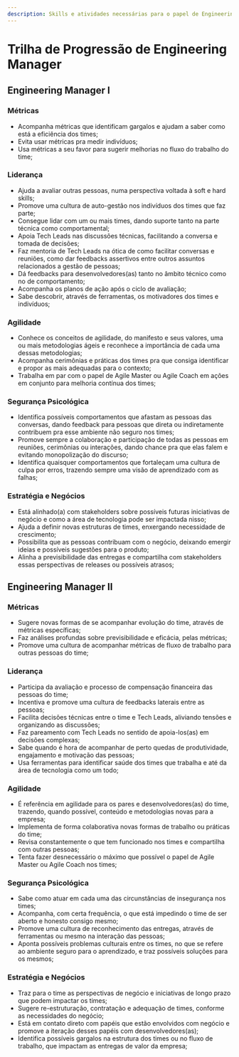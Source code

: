 ```yaml
---
description: Skills e atividades necessárias para o papel de Engineering Manager
---
```


# Trilha de Progressão de Engineering Manager

## Engineering Manager I

### Métricas

* Acompanha métricas que identificam gargalos e ajudam a saber como está a eficiência dos times;
* Evita usar métricas pra medir indivíduos;
* Usa métricas a seu favor para sugerir melhorias no fluxo do trabalho do time;

### Liderança

* Ajuda a avaliar outras pessoas, numa perspectiva voltada à soft e hard skills;
* Promove uma cultura de auto-gestão nos indivíduos dos times que faz parte;
* Consegue lidar com um ou mais times, dando suporte tanto na parte técnica como comportamental;
* Apoia Tech Leads nas discussões técnicas, facilitando a conversa e tomada de decisões;
* Faz mentoria de Tech Leads na ótica de como facilitar conversas e reuniões, como dar feedbacks assertivos entre outros assuntos relacionados a gestão de pessoas;
* Dá feedbacks para desenvolvedores\(as\) tanto no âmbito técnico como no de comportamento;
* Acompanha os planos de ação após o ciclo de avaliação;
* Sabe descobrir, através de ferramentas, os motivadores dos times e indivíduos;

### Agilidade

* Conhece os conceitos de agilidade, do manifesto e seus valores, uma ou mais metodologias ágeis e reconhece a importância de cada uma dessas metodologias;
* Acompanha cerimônias e práticas dos times pra que consiga identificar e propor as mais adequadas para o contexto;
* Trabalha em par com o papel de Agile Master ou Agile Coach em ações em conjunto para melhoria contínua dos times;

### Segurança Psicológica

* Identifica possíveis comportamentos que afastam as pessoas das conversas, dando feedback para pessoas que direta ou indiretamente contribuem pra esse ambiente não seguro nos times;
* Promove sempre a colaboração e participação de todas as pessoas em reuniões, cerimônias ou interações, dando chance pra que elas falem e evitando monopolização do discurso;
* Identifica quaisquer comportamentos que fortaleçam uma cultura de culpa por erros, trazendo sempre uma visão de aprendizado com as falhas;

### Estratégia e Negócios

* Está alinhado\(a\) com stakeholders sobre possíveis futuras iniciativas de negócio e como a área de tecnologia pode ser impactada nisso;
* Ajuda a definir novas estruturas de times, enxergando necessidade de crescimento;
* Possibilita que as pessoas contribuam com o negócio, deixando emergir ideias e possíveis sugestões para o produto;
* Alinha a previsibilidade das entregas e compartilha com stakeholders essas perspectivas de releases ou possíveis atrasos;

## Engineering Manager II

### Métricas

* Sugere novas formas de se acompanhar evolução do time, através de métricas específicas;
* Faz análises profundas sobre previsibilidade e eficácia, pelas métricas;
* Promove uma cultura de acompanhar métricas de fluxo de trabalho para outras pessoas do time;

### Liderança

* Participa da avaliação e processo de compensação financeira das pessoas do time;
* Incentiva e promove uma cultura de feedbacks laterais entre as pessoas;
* Facilita decisões técnicas entre o time e Tech Leads, aliviando tensões e organizando as discussões;
* Faz pareamento com Tech Leads no sentido de apoia-los\(as\) em decisões complexas;
* Sabe quando é hora de acompanhar de perto quedas de produtividade, engajamento e motivação das pessoas;
* Usa ferramentas para identificar saúde dos times que trabalha e até da área de tecnologia como um todo;

### Agilidade

* É referência em agilidade para os pares e desenvolvedores\(as\) do time, trazendo, quando possível, conteúdo e metodologias novas para a empresa;
* Implementa de forma colaborativa novas formas de trabalho ou práticas do time;
* Revisa constantemente o que tem funcionado nos times e compartilha com outras pessoas;
* Tenta fazer desnecessário o máximo que possível o papel de Agile Master ou Agile Coach nos times;

### Segurança Psicológica

* Sabe como atuar em cada uma das circunstâncias de insegurança nos times;
* Acompanha, com certa frequência, o que está impedindo o time de ser aberto e honesto consigo mesmo;
* Promove uma cultura de reconhecimento das entregas, através de ferramentas ou mesmo na interação das pessoas;
* Aponta possíveis problemas culturais entre os times, no que se refere ao ambiente seguro para o aprendizado, e traz possíveis soluções para os mesmos;

### Estratégia e Negócios

* Traz para o time as perspectivas de negócio e iniciativas de longo prazo que podem impactar os times;
* Sugere re-estruturação, contratação e adequação de times, conforme as necessidades do negócio;
* Está em contato direto com papéis que estão envolvidos com negócio e promove a iteração desses papéis com desenvolvedores\(as\);
* Identifica possíveis gargalos na estrutura dos times ou no fluxo de trabalho, que impactam as entregas de valor da empresa;

